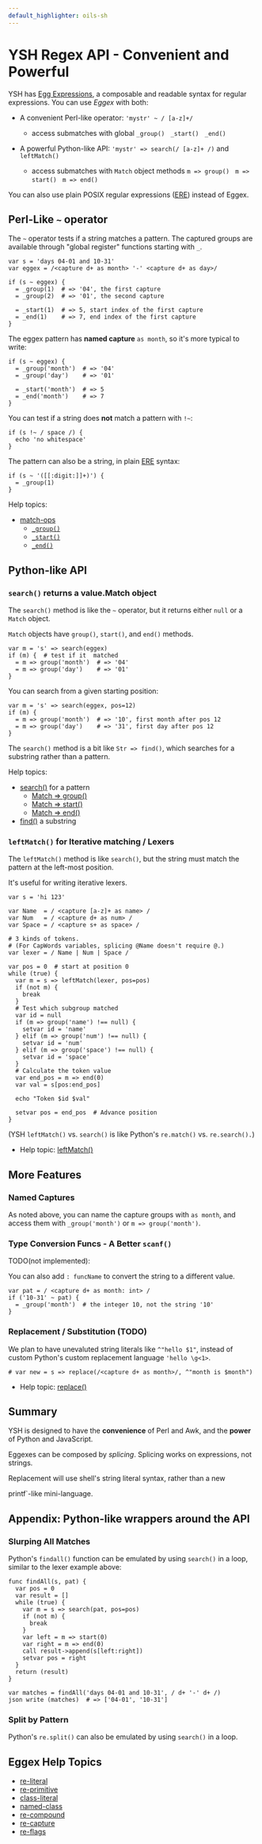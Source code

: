 ```yaml
---
default_highlighter: oils-sh
---
```


YSH Regex API - Convenient and Powerful
=======================================

YSH has [Egg Expressions](eggex.html), a composable and readable syntax for
regular expressions.  You can use *Eggex* with both:

- A convenient Perl-like operator: `'mystr' ~ / [a-z]+/ `
  - access submatches with global `_group()` &nbsp; `_start()` &nbsp; `_end()`

- A powerful Python-like API: `'mystr' => search(/ [a-z]+ /)` and `leftMatch()`
  - access submatches with `Match` object methods `m => group()` &nbsp; `m =>
    start()` &nbsp; `m => end()`

You can also use plain POSIX regular expressions ([ERE]($xref)) instead of
Eggex.

<div id="toc">
</div>

<!--
TODO: need $help-topic shortcut

- [`_group()`]($help-topic:_group)
- [`Match => group()`]($help-topic:group)
- [`Str => search()`]($help-topic:search)
- [`Str => leftMatch()`]($help-topic:leftMatch)
-->

## Perl-Like `~` operator

The `~` operator tests if a string matches a pattern.  The captured groups are
available through "global register" functions starting with `_`.

    var s = 'days 04-01 and 10-31'
    var eggex = /<capture d+ as month> '-' <capture d+ as day>/

    if (s ~ eggex) {
      = _group(1)  # => '04', the first capture
      = _group(2)  # => '01', the second capture

      = _start(1)  # => 5, start index of the first capture
      = _end(1)    # => 7, end index of the first capture
    }

The eggex pattern has **named capture** `as month`, so it's more typical to
write:

    if (s ~ eggex) {
      = _group('month')  # => '04'
      = _group('day')    # => '01'

      = _start('month')  # => 5
      = _end('month')    # => 7
    }

You can test if a string does **not** match a pattern with `!~`:

    if (s !~ / space /) {
      echo 'no whitespace'
    }

The pattern can also be a string, in plain [ERE]($xref) syntax:

    if (s ~ '([[:digit:]]+)') {
      = _group(1)
    }

Help topics:

- [match-ops](ref/chap-expr-lang.html#match-ops)
  - [`_group()`](ref/chap-builtin-func.html#_group)
  - [`_start()`](ref/chap-builtin-func.html#_start)
  - [`_end()`](ref/chap-builtin-func.html#_end)

## Python-like API

### `search()` returns a value.Match object

The `search()` method is like the `~` operator, but it returns either `null` or
a `Match` object.

`Match` objects have `group()`, `start()`, and `end()` methods.

    var m = 's' => search(eggex)
    if (m) {  # test if it  matched
      = m => group('month')  # => '04'
      = m => group('day')    # => '01'
    }

You can search from a given starting position:

    var m = 's' => search(eggex, pos=12)
    if (m) {
      = m => group('month')  # => '10', first month after pos 12
      = m => group('day')    # => '31', first day after pos 12
    }

The `search()` method is a bit like `Str => find()`, which searches for a
substring rather than a pattern.

Help topics:

- [search()](ref/chap-type-method.html#search) for a pattern
  - [Match => group()](ref/chap-type-method.html#group)
  - [Match => start()](ref/chap-type-method.html#start)
  - [Match => end()](ref/chap-type-method.html#end)
- [find()](ref/chap-type-method.html#find) a substring

### `leftMatch()` for Iterative matching / Lexers

The `leftMatch()` method is like `search()`, but the string must match the
pattern at the left-most position.

It's useful for writing iterative lexers.

    var s = 'hi 123'

    var Name  = / <capture [a-z]+ as name> /
    var Num   = / <capture d+ as num> /
    var Space = / <capture s+ as space> /

    # 3 kinds of tokens.
    # (For CapWords variables, splicing @Name doesn't require @.)
    var lexer = / Name | Num | Space /

    var pos = 0  # start at position 0
    while (true) {
      var m = s => leftMatch(lexer, pos=pos)
      if (not m) {
        break
      }
      # Test which subgroup matched
      var id = null
      if (m => group('name') !== null) {
        setvar id = 'name'
      } elif (m => group('num') !== null) {
        setvar id = 'num'
      } elif (m => group('space') !== null) {
        setvar id = 'space'
      }
      # Calculate the token value
      var end_pos = m => end(0)
      var val = s[pos:end_pos]

      echo "Token $id $val"

      setvar pos = end_pos  # Advance position
    }

(YSH `leftMatch()` vs. `search()` is like Python's `re.match()` vs.
`re.search().`)

- Help topic: [leftMatch()](ref/chap-type-method.html#leftMatch)

## More Features

### Named Captures

As noted above, you can name the capture groups with `as month`, and access
them with `_group('month')` or `m => group('month')`.

### Type Conversion Funcs - A Better `scanf()`

TODO(not implemented):

You can also add `: funcName` to convert the string to a different value.

    var pat = / <capture d+ as month: int> /
    if ('10-31' ~ pat) {
      = _group('month')  # the integer 10, not the string '10'
    }

### Replacement / Substitution (TODO)

We plan to have unevaluted string literals like `^"hello $1"`, instead of
custom Python's custom replacement language `'hello \g<1>`.

    # var new = s => replace(/<capture d+ as month>/, ^"month is $month")


- Help topic: [replace()](ref/chap-type-method.html#replace)

<!--

Notes:
- replace() can be for both substring and eggex?
- replace() takes N

-->

## Summary

YSH is designed to have the **convenience** of Perl and Awk, and the **power**
of Python and JavaScript.

Eggexes can be composed by *splicing*.  Splicing works on expressions, not
strings.

Replacement will use shell's string literal syntax, rather than a new

printf`-like mini-language.

## Appendix: Python-like wrappers around the API

### Slurping All Matches

Python's `findall()` function can be emulated by using `search()` in a loop,
similar to the lexer example above:

    func findAll(s, pat) {
      var pos = 0
      var result = []
      while (true) {
        var m = s => search(pat, pos=pos)
        if (not m) {
          break
        }
        var left = m => start(0)
        var right = m => end(0)
        call result->append(s[left:right])
        setvar pos = right
      }
      return (result)
    }

    var matches = findAll('days 04-01 and 10-31', / d+ '-' d+ /)
    json write (matches)  # => ['04-01', '10-31']

### Split by Pattern

Python's `re.split()` can also be emulated by using `search()` in a loop.

## Eggex Help Topics

- [re-literal](ref/chap-expr-lang.html#re-literal)
- [re-primitive](ref/chap-expr-lang.html#re-primitive)
- [class-literal](ref/chap-expr-lang.html#class-literal)
- [named-class](ref/chap-expr-lang.html#named-class)
- [re-compound](ref/chap-expr-lang.html#re-compound)
- [re-capture](ref/chap-expr-lang.html#re-capture)
- [re-flags](ref/chap-expr-lang.html#re-flags)

